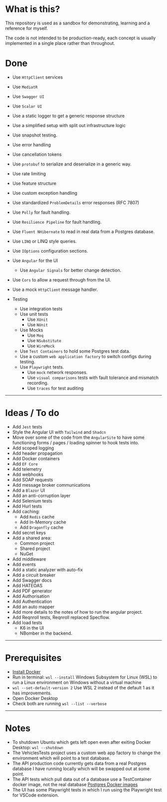 # **What is this?**
This repository is used as a sandbox for demonstrating, learning and a reference for myself. 

The code is not intended to be production-ready, each concept is usually implemented in a single place rather than throughout.

# **Done**
- Use `HttpClient` services
- Use `MediatR`
- Use `Swagger UI`
- Use `Scalar UI`
- Use a static logger to get a generic response structure
- Use a simplified setup with split out infrastructure logic
- Use snapshot testing.
- Use error handling
- Use cancellation tokens
- Use `protobuf` to serialize and deserialize in a generic way. 
- Use rate limiting
- Use feature structure
- Use custom exception handling
- Use standardized `ProblemDetails` error responses (RFC 7807)
- Use `Polly` for fault handling.
- Use `Resilience Pipeline` for fault handling. 
- Use `Fluent NHibernate` to read in real data from a Postgres database.
- Use `LINQ` or LINQ style queries.
- Use `IOptions` configuration sections.
- Use `Angular` for the UI
  - Use `Angular Signals` for better change detection.
- Use `Cors` to allow a request through from the UI.
- Use a mock `HttpClient` message handler.

- Testing
  - Use integration tests
  - Use unit tests
    - Use `XUnit`
    - Use `NUnit`
  - Use Mocks
    - Use `Moq`
    - Use `NSubstitute`
    - Use `WireMock`
  - Use `Test Containers` to hold some Postgres test data.
  - Use a custom `web application factory` to switch configs during testing.
  - Use `Playwright` tests.
    - Use `mock` network responses.
    - Use `visual comparisons` tests with fault tolerance and mismatch recording.
    - Use `traces` for test auditing
---
# **Ideas / To do**
- Add `Jest` tests
- Style the Angular UI with `Tailwind` and `Shadcn`
- Move over some of the code from the `AngularSite` to have some functioning forms / pages / loading spinner to hook tests into.
- Add scoped logging
- Add header propagation
- Add Docker containers
- Add `EF Core`
- Add telemetry
- Add webhooks
- Add SOAP requests
- Add message broker communications
- Add a `Blazor` UI
- Add an anti-corruption layer
- Add Selenium tests
- Add Hurl tests
- Add caching:
  - Add `Redis` cache
  - Add In-Memory cache
  - Add `Dragonfly` cache
- Add secret keys
- Add a shared area:
  - Common project
  - Shared project
  - NuGet
- Add middleware
- Add events
- Add a static analyzer with auto-fix
- Add a circuit breaker
- Add Swagger docs
- Add HATEOAS
- Add PDF generator
- Add Authorisation
- Add Authentication
- Add an auto mapper
- Add more details to the notes of how to run the angular project.
- Add Reqnroll tests, Reqnroll replaced Specflow.
- Add load tests
  - K6 in the UI
  - NBomber in the backend.
---

# **Prerequisites**
- [Install Docker](https://docs.docker.com/desktop/setup/install/windows-install/)
- Run in terminal: ```wsl --install``` Windows Subsystem for Linux (WSL) to run a Linux environment on Windows without a virtual machine
- ```wsl --set-default-version 2``` Use WSL 2 instead of the default 1 as it has improvements.
- Open Docker Desktop
- Check both are running ```wsl --list --verbose```
---

# **Notes**
- To shutdown Ubuntu which gets left open even after exiting Docker Desktop: ```wsl --shutdown```
- The VehiclesTests project uses a custom web app factory to change the environment which will point to a test database.
- The API production code currently gets data from a real Postgres database I have running locally which will be swapped out at some point.
- The API tests which pull data out of a database use a TestContainer docker image, not the real database [Postgres Docker images](https://hub.docker.com/_/postgres)
- The UI has some Playwright tests in which I run using the Playwright test for VSCode extension.
